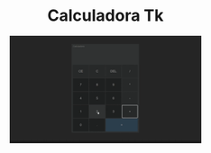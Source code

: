 <div align='center'>
    <h1>Calculadora Tk</h1>
      <img src='src/assets/to_readme/calculator.gif' title='Demo da calculadora' width='340px'>
